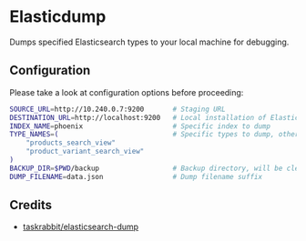 # Elasticdump

Dumps specified Elasticsearch types to your local machine for debugging.

## Configuration

Please take a look at configuration options before proceeding:

```sh
SOURCE_URL=http://10.240.0.7:9200		# Staging URL
DESTINATION_URL=http://localhost:9200	# Local installation of Elasticsearch
INDEX_NAME=phoenix						# Specific index to dump
TYPE_NAMES=(							# Specific types to dump, others are ignored
	"products_search_view"
	"product_variant_search_view"
)
BACKUP_DIR=$PWD/backup 					# Backup directory, will be cleaned before and after proceeding
DUMP_FILENAME=data.json					# Dump filename suffix
```

## Credits

* [taskrabbit/elasticsearch-dump](https://github.com/taskrabbit/elasticsearch-dump)
